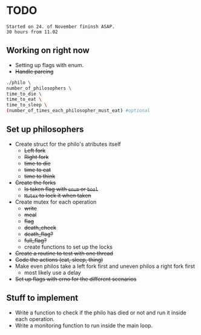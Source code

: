 # TODO

```Text
Started on 24. of November fininsh ASAP.
30 hours from 11.02
```

## Working on right now

- Setting up flags with enum.
- ~~Handle parcing~~

```Bash
./philo \
number_of_philosophers \
time_to_die \
time_to_eat \
time_to_sleep \
(number_of_times_each_philosopher_must_eat) #optional
```

## Set up philosophers

- Create struct for the philo's atributes itself
  - ~~Left fork~~
  - ~~Right fork~~
  - ~~time to die~~
  - ~~time to eat~~
  - ~~time to think~~
- ~~Create the forks~~
  - ~~Is taken flag with ```enum``` or ```bool```~~
  - ~~```Mutex``` to lock it when taken~~
- Create mutex for each operation
  - ~~write~~
  - ~~meal~~
  - ~~flag~~
  - ~~death_check~~
  - ~~death_flag?~~
  - ~~full_flag?~~
  - create functions to set up the locks
- ~~Create a routine to test with one thread~~
- ~~Code the actions (eat, sleep, thing)~~
- Make even philos take a left fork first and uneven philos a right fork first
  - most likely use a delay
- ~~Set up flags with erno for the different scenarios~~

## Stuff to implement

- Write a function to check if the philo has died or not and run it inside each operation.
- Write a monitoring function to run inside the main loop.
